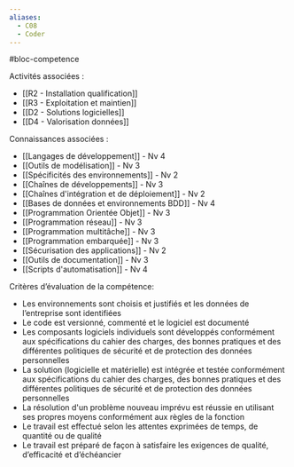 ```yaml
---
aliases:
  - C08
  - Coder
---
```

#bloc-competence

Activités associées : 
- [[R2 - Installation qualification]]
- [[R3 - Exploitation et maintien]]
- [[D2 - Solutions logicielles]]
- [[D4 - Valorisation données]]

Connaissances associées : 
- [[Langages de développement]] - Nv 4
- [[Outils de modélisation]] - Nv 3
- [[Spécificités des environnements]] - Nv 2
- [[Chaînes de développements]] - Nv 3
- [[Chaînes d'intégration et de déploiement]] - Nv 2
- [[Bases de données et environnements BDD]] - Nv 4
- [[Programmation Orientée Objet]] - Nv 3
- [[Programmation réseau]] - Nv 3
- [[Programmation multitâche]] - Nv 3
- [[Programmation embarquée]] - Nv 3
- [[Sécurisation des applications]] - Nv 2
- [[Outils de documentation]] - Nv 3
- [[Scripts d'automatisation]] - Nv 4

Critères d’évaluation de la compétence:
- Les environnements sont choisis et justifiés et les données de l’entreprise sont identifiées
- Le code est versionné, commenté et le logiciel est documenté
- Les composants logiciels individuels sont développés conformément aux spécifications du cahier des charges, des bonnes pratiques et des différentes politiques de sécurité et de protection des données personnelles
- La solution (logicielle et matérielle) est intégrée et testée conformément aux spécifications du cahier des charges, des bonnes pratiques et des différentes politiques de sécurité et de protection des données personnelles
- La résolution d'un problème nouveau imprévu est réussie en utilisant ses propres moyens conformément aux règles de la fonction
- Le travail est effectué selon les attentes exprimées de temps, de quantité ou de qualité
- Le travail est préparé de façon à satisfaire les exigences de qualité, d’efficacité et d’échéancier